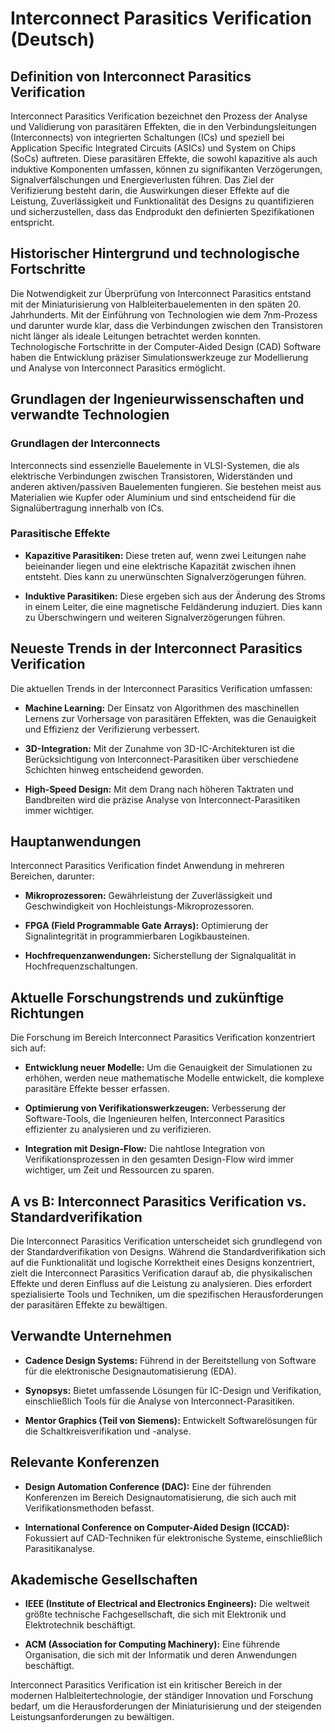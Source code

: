 # Interconnect Parasitics Verification (Deutsch)

## Definition von Interconnect Parasitics Verification

Interconnect Parasitics Verification bezeichnet den Prozess der Analyse und Validierung von parasitären Effekten, die in den Verbindungsleitungen (Interconnects) von integrierten Schaltungen (ICs) und speziell bei Application Specific Integrated Circuits (ASICs) und System on Chips (SoCs) auftreten. Diese parasitären Effekte, die sowohl kapazitive als auch induktive Komponenten umfassen, können zu signifikanten Verzögerungen, Signalverfälschungen und Energieverlusten führen. Das Ziel der Verifizierung besteht darin, die Auswirkungen dieser Effekte auf die Leistung, Zuverlässigkeit und Funktionalität des Designs zu quantifizieren und sicherzustellen, dass das Endprodukt den definierten Spezifikationen entspricht.

## Historischer Hintergrund und technologische Fortschritte

Die Notwendigkeit zur Überprüfung von Interconnect Parasitics entstand mit der Miniaturisierung von Halbleiterbauelementen in den späten 20. Jahrhunderts. Mit der Einführung von Technologien wie dem 7nm-Prozess und darunter wurde klar, dass die Verbindungen zwischen den Transistoren nicht länger als ideale Leitungen betrachtet werden konnten. Technologische Fortschritte in der Computer-Aided Design (CAD) Software haben die Entwicklung präziser Simulationswerkzeuge zur Modellierung und Analyse von Interconnect Parasitics ermöglicht.

## Grundlagen der Ingenieurwissenschaften und verwandte Technologien

### Grundlagen der Interconnects

Interconnects sind essenzielle Bauelemente in VLSI-Systemen, die als elektrische Verbindungen zwischen Transistoren, Widerständen und anderen aktiven/passiven Bauelementen fungieren. Sie bestehen meist aus Materialien wie Kupfer oder Aluminium und sind entscheidend für die Signalübertragung innerhalb von ICs.

### Parasitische Effekte

- **Kapazitive Parasitiken:** Diese treten auf, wenn zwei Leitungen nahe beieinander liegen und eine elektrische Kapazität zwischen ihnen entsteht. Dies kann zu unerwünschten Signalverzögerungen führen.

- **Induktive Parasitiken:** Diese ergeben sich aus der Änderung des Stroms in einem Leiter, die eine magnetische Feldänderung induziert. Dies kann zu Überschwingern und weiteren Signalverzögerungen führen.

## Neueste Trends in der Interconnect Parasitics Verification

Die aktuellen Trends in der Interconnect Parasitics Verification umfassen:

- **Machine Learning:** Der Einsatz von Algorithmen des maschinellen Lernens zur Vorhersage von parasitären Effekten, was die Genauigkeit und Effizienz der Verifizierung verbessert.

- **3D-Integration:** Mit der Zunahme von 3D-IC-Architekturen ist die Berücksichtigung von Interconnect-Parasitiken über verschiedene Schichten hinweg entscheidend geworden.

- **High-Speed Design:** Mit dem Drang nach höheren Taktraten und Bandbreiten wird die präzise Analyse von Interconnect-Parasitiken immer wichtiger.

## Hauptanwendungen

Interconnect Parasitics Verification findet Anwendung in mehreren Bereichen, darunter:

- **Mikroprozessoren:** Gewährleistung der Zuverlässigkeit und Geschwindigkeit von Hochleistungs-Mikroprozessoren.

- **FPGA (Field Programmable Gate Arrays):** Optimierung der Signalintegrität in programmierbaren Logikbausteinen.

- **Hochfrequenzanwendungen:** Sicherstellung der Signalqualität in Hochfrequenzschaltungen.

## Aktuelle Forschungstrends und zukünftige Richtungen

Die Forschung im Bereich Interconnect Parasitics Verification konzentriert sich auf:

- **Entwicklung neuer Modelle:** Um die Genauigkeit der Simulationen zu erhöhen, werden neue mathematische Modelle entwickelt, die komplexe parasitäre Effekte besser erfassen.

- **Optimierung von Verifikationswerkzeugen:** Verbesserung der Software-Tools, die Ingenieuren helfen, Interconnect Parasitics effizienter zu analysieren und zu verifizieren.

- **Integration mit Design-Flow:** Die nahtlose Integration von Verifikationsprozessen in den gesamten Design-Flow wird immer wichtiger, um Zeit und Ressourcen zu sparen.

## A vs B: Interconnect Parasitics Verification vs. Standardverifikation

Die Interconnect Parasitics Verification unterscheidet sich grundlegend von der Standardverifikation von Designs. Während die Standardverifikation sich auf die Funktionalität und logische Korrektheit eines Designs konzentriert, zielt die Interconnect Parasitics Verification darauf ab, die physikalischen Effekte und deren Einfluss auf die Leistung zu analysieren. Dies erfordert spezialisierte Tools und Techniken, um die spezifischen Herausforderungen der parasitären Effekte zu bewältigen.

## Verwandte Unternehmen

- **Cadence Design Systems:** Führend in der Bereitstellung von Software für die elektronische Designautomatisierung (EDA).

- **Synopsys:** Bietet umfassende Lösungen für IC-Design und Verifikation, einschließlich Tools für die Analyse von Interconnect-Parasitiken.

- **Mentor Graphics (Teil von Siemens):** Entwickelt Softwarelösungen für die Schaltkreisverifikation und -analyse.

## Relevante Konferenzen

- **Design Automation Conference (DAC):** Eine der führenden Konferenzen im Bereich Designautomatisierung, die sich auch mit Verifikationsmethoden befasst.

- **International Conference on Computer-Aided Design (ICCAD):** Fokussiert auf CAD-Techniken für elektronische Systeme, einschließlich Parasitikanalyse.

## Akademische Gesellschaften

- **IEEE (Institute of Electrical and Electronics Engineers):** Die weltweit größte technische Fachgesellschaft, die sich mit Elektronik und Elektrotechnik beschäftigt.

- **ACM (Association for Computing Machinery):** Eine führende Organisation, die sich mit der Informatik und deren Anwendungen beschäftigt.

Interconnect Parasitics Verification ist ein kritischer Bereich in der modernen Halbleitertechnologie, der ständiger Innovation und Forschung bedarf, um die Herausforderungen der Miniaturisierung und der steigenden Leistungsanforderungen zu bewältigen.